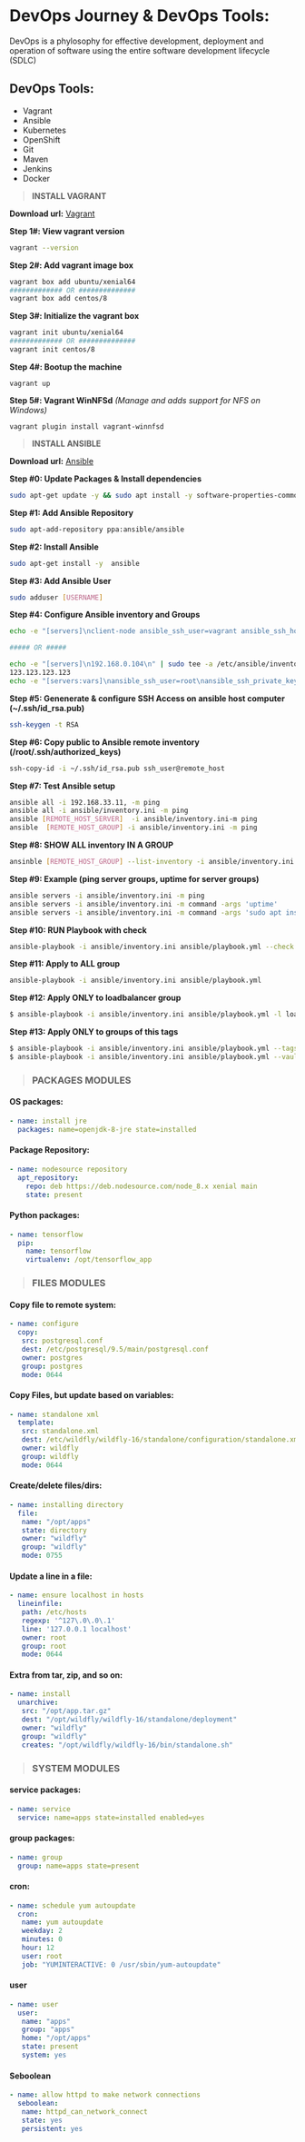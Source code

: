 # DevOps Journey & DevOps Tools:
DevOps is a phylosophy for effective development, deployment and operation of software using the entire software development lifecycle (SDLC)

## DevOps Tools:
* Vagrant
* Ansible
* Kubernetes
* OpenShift
* Git
* Maven
* Jenkins
* Docker

> **INSTALL VAGRANT**

**Download url:** [Vagrant](https://www.vagrantup.com/ "Vagrant")

**Step 1\#: View vagrant version**
```bash
vagrant --version
```

**Step 2\#: Add vagrant image box**
```bash
vagrant box add ubuntu/xenial64
############# OR ##############
vagrant box add centos/8
```

**Step 3\#: Initialize the vagrant box**
```bash
vagrant init ubuntu/xenial64
############# OR ##############
vagrant init centos/8
```

**Step 4\#: Bootup the machine**
```
vagrant up
```

**Step 5\#: Vagrant WinNFSd** _(Manage and adds support for NFS on Windows)_
```
vagrant plugin install vagrant-winnfsd
```

> **INSTALL ANSIBLE**

**Download url:** [Ansible](https://www.ansible.com/ "Ansible") 

**Step \#0: Update Packages & Install dependencies**
```bash
sudo apt-get update -y && sudo apt install -y software-properties-common python-software-properties
```

**Step \#1: Add Ansible Repository**
```bash
sudo apt-add-repository ppa:ansible/ansible
```

**Step \#2: Install Ansible**
```bash
sudo apt-get install -y  ansible
```

**Step \#3: Add Ansible User**
```bash
sudo adduser [USERNAME]
```

**Step \#4: Configure Ansible inventory and Groups**
```bash
echo -e "[servers]\nclient-node ansible_ssh_user=vagrant ansible_ssh_host=192.168.0.104" | sudo tee -a /etc/ansible/inventory

##### OR #####

echo -e "[servers]\n192.168.0.104\n" | sudo tee -a /etc/ansible/inventory
123.123.123.123
echo -e "[servers:vars]\nansible_ssh_user=root\nansible_ssh_private_key_file=/home/<USERNAME>/.ssh/id_rsa" | sudo tee -a /etc/ansible/inventory 
```

**Step \#5: Genenerate & configure SSH Access on ansible host computer (~/.ssh/id_rsa.pub)**
```bash
ssh-keygen -t RSA
```

**Step \#6: Copy public to Ansible remote inventory (/root/.ssh/authorized_keys)**
```bash
ssh-copy-id -i ~/.ssh/id_rsa.pub ssh_user@remote_host
```

**Step \#7: Test Ansible setup**
```bash
ansible all -i 192.168.33.11, -m ping 
ansible all -i ansible/inventory.ini -m ping 
ansible [REMOTE_HOST_SERVER]  -i ansible/inventory.ini-m ping 
ansible  [REMOTE_HOST_GROUP] -i ansible/inventory.ini -m ping
```

**Step \#8: SHOW ALL inventory IN A GROUP**
```bash
ansinble [REMOTE_HOST_GROUP] --list-inventory -i ansible/inventory.ini
```

**Step \#9: Example (ping server groups, uptime for server groups)**
```bash
ansible servers -i ansible/inventory.ini -m ping 
ansible servers -i ansible/inventory.ini -m command -args 'uptime' 
ansible servers -i ansible/inventory.ini -m command -args 'sudo apt install -y appache2'
```

**Step \#10: RUN Playbook with check**
```bash
ansible-playbook -i ansible/inventory.ini ansible/playbook.yml --check
```

**Step \#11: Apply to ALL group**
```bash
ansible-playbook -i ansible/inventory.ini ansible/playbook.yml
```

**Step \#12: Apply ONLY to loadbalancer group**
```bash
$ ansible-playbook -i ansible/inventory.ini ansible/playbook.yml -l loadbalancer
```

**Step \#13: Apply ONLY to groups of this tags**
```bash
$ ansible-playbook -i ansible/inventory.ini ansible/playbook.yml --tags services
$ ansible-playbook -i ansible/inventory.ini ansible/playbook.yml --vault-password-file .vault-pass.txt
```

> ### PACKAGES MODULES
#### OS packages:
```yml
- name: install jre
  packages: name=openjdk-8-jre state=installed
```
#### Package Repository:
```yml
- name: nodesource repository
  apt_repository:
    repo: deb https://deb.nodesource.com/node_8.x xenial main
    state: present
```

#### Python packages:
```yml
- name: tensorflow
  pip: 
    name: tensorflow 
    virtualenv: /opt/tensorflow_app
```

> ### FILES MODULES 
#### Copy file to remote system:
```yml
- name: configure
  copy:
   src: postgresql.conf
   dest: /etc/postgresql/9.5/main/postgresql.conf
   owner: postgres
   group: postgres
   mode: 0644
```

#### Copy Files, but update based on variables:
```yml
- name: standalone xml
  template:
   src: standalone.xml
   dest: /etc/wildfly/wildfly-16/standalone/configuration/standalone.xml
   owner: wildfly
   group: wildfly
   mode: 0644
```

#### Create/delete files/dirs:
```yml
- name: installing directory
  file:
   name: "/opt/apps"
   state: directory
   owner: "wildfly"
   group: "wildfly"
   mode: 0755
```

#### Update a line in a file:
```yml
- name: ensure localhost in hosts
  lineinfile:
   path: /etc/hosts
   regexp: '^127\.0\.0\.1'
   line: '127.0.0.1 localhost'
   owner: root
   group: root
   mode: 0644
```

#### Extra from tar, zip, and so on:
```yml
- name: install
  unarchive:
   src: "/opt/app.tar.gz"
   dest: "/opt/wildfly/wildfly-16/standalone/deployment"
   owner: "wildfly"
   group: "wildfly"
   creates: "/opt/wildfly/wildfly-16/bin/standalone.sh"
```

> ### SYSTEM MODULES
#### service packages:
```yml
- name: service
  service: name=apps state=installed enabled=yes
```

#### group packages:
```yml
- name: group
  group: name=apps state=present
```

#### cron:
```yml
- name: schedule yum autoupdate
  cron:
   name: yum autoupdate
   weekday: 2
   minutes: 0
   hour: 12
   user: root
   job: "YUMINTERACTIVE: 0 /usr/sbin/yum-autoupdate"
```

#### user
```yml
- name: user
  user:
   name: "apps"
   group: "apps"
   home: "/opt/apps"
   state: present
   system: yes
```
#### Seboolean
```yml
- name: allow httpd to make network connections
  seboolean:
   name: httpd_can_network_connect
   state: yes
   persistent: yes
```